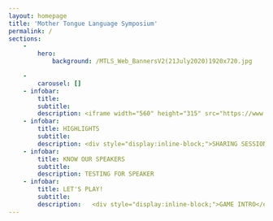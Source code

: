 ```yaml
---
layout: homepage
title: 'Mother Tongue Language Symposium'
permalink: /
sections:
    -
        hero:
            background: /MTLS_Web_BannersV2(21July2020)1920x720.jpg

    -
        carousel: []
    - infobar:
        title: 
        subtitle: 
        description: <iframe width="560" height="315" src="https://www.youtube.com/embed/videoseries?list=PLMC9KNkIncKtGvr2kFRuXBVmBev6cAJ2u" frameborder="0" allow="accelerometer; autoplay; encrypted-media; gyroscope; picture-in-picture" allowfullscreen></iframe>
    - infobar:
        title: HIGHLIGHTS
        subtitle: 
        description: <div style="display:inline-block;">SHARING SESSIONS</div> <div style="display:inline-block;">EXHIBITORS</div> <div style="display:inline-block;">OPMTL 2020</div>
    - infobar:
        title: KNOW OUR SPEAKERS
        subtitle: 
        description: TESTING FOR SPEAKER
    - infobar:
        title: LET'S PLAY!
        subtitle: 
        description:   <div style="display:inline-block;">GAME INTRO</div> <div style="display:inline-block;"><img alt="" src="/images/qrSample.jpg"> </div>
---
```



<!-- Type your notification here - the notification bar will not appear if this is empty. For other changes, refer to _data/homepage.yml to edit the homepage -->
